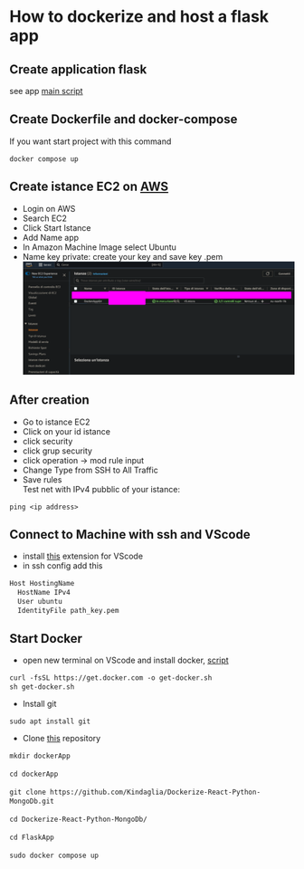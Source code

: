 # How to dockerize and host a flask app 

## Create application flask
see app [main script](app.py)

## Create Dockerfile and docker-compose 
If you want start project with this command
```
docker compose up
```

## Create istance EC2 on [AWS](https://aws.amazon.com/it/)
- Login on AWS
- Search EC2
- Click Start Istance
- Add Name app
- In Amazon Machine Image select Ubuntu
- Name key private: create your key and save key .pem
![](/img/istance.png?raw=true)

## After creation
- Go to istance EC2
- Click on your id istance
- click security
- click grup security
- click operation -> mod rule input 
- Change Type from SSH to All Traffic
- Save rules  
Test net with  IPv4 pubblic of your istance:
```
ping <ip address> 
```

## Connect to Machine with ssh and VScode
- install [this](https://code.visualstudio.com/docs/remote/ssh-tutorial) extension for VScode
- in ssh config add this  
```
Host HostingName
  HostName IPv4 
  User ubuntu
  IdentityFile path_key.pem
```

## Start Docker
- open new terminal on VScode and install docker, [script](https://github.com/docker/docker-install) 

```
curl -fsSL https://get.docker.com -o get-docker.sh
sh get-docker.sh
```

- Install git 
```
sudo apt install git
```

- Clone [this](https://github.com/Kindaglia/Dockerize-React-Python-MongoDb.git) repository
```
mkdir dockerApp

cd dockerApp

git clone https://github.com/Kindaglia/Dockerize-React-Python-MongoDb.git

cd Dockerize-React-Python-MongoDb/

cd FlaskApp

sudo docker compose up
```
